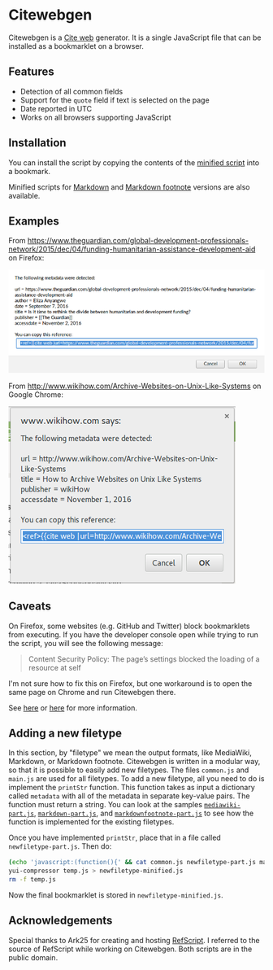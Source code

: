 # Citewebgen

Citewebgen is a [Cite web][cw] generator. It is a single JavaScript file that
can be installed as a bookmarklet on a browser.

## Features

- Detection of all common fields
- Support for the `quote` field if text is selected on the page
- Date reported in UTC
- Works on all browsers supporting JavaScript

## Installation

You can install the script by copying the contents of the [minified
script](https://raw.githubusercontent.com/riceissa/citewebgen/master/mediawiki-minified.js) into a bookmark.

Minified scripts for [Markdown](https://raw.githubusercontent.com/riceissa/citewebgen/master/markdown-minified.js)
and [Markdown footnote](https://raw.githubusercontent.com/riceissa/citewebgen/master/markdownfootnote-minified.js)
versions are also available.

## Examples

From
<https://www.theguardian.com/global-development-professionals-network/2015/dec/04/funding-humanitarian-assistance-development-aid>
on Firefox:

![Firefox example](ff_example.png)

From <http://www.wikihow.com/Archive-Websites-on-Unix-Like-Systems> on Google
Chrome:

![Example output](citeweb_example.png)

## Caveats

On Firefox, some websites (e.g. GitHub and Twitter) block bookmarklets from
executing. If you have the developer console open while trying to run the
script, you will see the following message:

> Content Security Policy: The page’s settings blocked the loading of a
> resource at self

I'm not sure how to fix this on Firefox, but one workaround is to open the same
page on Chrome and run Citewebgen there.

See [here](https://bugzilla.mozilla.org/show_bug.cgi?id=866522)
or [here](https://stackoverflow.com/questions/19822716/javascript-bookmarklet-on-site-with-csp-in-firefox?lq=1)
for more information.

## Adding a new filetype

In this section, by "filetype" we mean the output formats, like MediaWiki,
Markdown, or Markdown footnote.
Citewebgen is written in a modular way, so that it is possible to easily add
new filetypes.
The files `common.js` and `main.js` are used for all filetypes.
To add a new filetype, all you need to do is implement the `printStr`
function. This function takes as input a dictionary called `metadata` with all
of the metadata in separate key-value pairs. The function must return a string.
You can look at the samples [`mediawiki-part.js`](mediawiki-part.js),
[`markdown-part.js`](markdown-part.js), and
[`markdownfootnote-part.js`](markdownfootnote-part.js) to see how the function
is implemented for the existing filetypes.

Once you have implemented `printStr`, place that in a file called
`newfiletype-part.js`. Then do:

```bash
(echo 'javascript:(function(){' && cat common.js newfiletype-part.js main.js && echo '})();') > temp.js
yui-compressor temp.js > newfiletype-minified.js
rm -f temp.js
```

Now the final bookmarklet is stored in `newfiletype-minified.js`.

## Acknowledgements

Special thanks to Ark25 for creating and hosting [RefScript][rs]. I referred to
the source of RefScript while working on Citewebgen. Both scripts are in the
public domain.

[rs]: https://en.wikipedia.org/wiki/User:Ark25/RefScript
[cw]: https://en.wikipedia.org/wiki/Template:Cite_web
